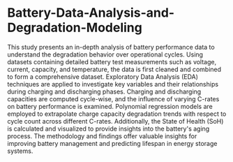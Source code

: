 # Battery-Data-Analysis-and-Degradation-Modeling
This study presents an in-depth analysis of battery performance data to understand the degradation behavior over operational cycles. Using datasets containing detailed battery test measurements such as voltage, current, capacity, and temperature, the data is first cleaned and combined to form a comprehensive dataset. Exploratory Data Analysis (EDA) techniques are applied to investigate key variables and their relationships during charging and discharging phases. Charging and discharging capacities are computed cycle-wise, and the influence of varying C-rates on battery performance is examined. Polynomial regression models are employed to extrapolate charge capacity degradation trends with respect to cycle count across different C-rates. Additionally, the State of Health (SoH) is calculated and visualized to provide insights into the battery's aging process. The methodology and findings offer valuable insights for improving battery management and predicting lifespan in energy storage systems.
